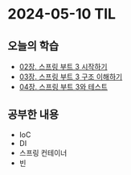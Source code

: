 # 2024-05-10 TIL
## 오늘의 학습
- [02장. 스프링 부트 3 시작하기](/서적/스프링%20부트3%20백엔드%20개발자%20되기/레벨%201%20스프링%20부트%203로%20백엔드%20입문하기/02장.%20스프링%20부트%203%20시작하기.md)
- [03장. 스프링 부트 3 구조 이해하기](/서적/스프링%20부트3%20백엔드%20개발자%20되기/레벨%201%20스프링%20부트%203로%20백엔드%20입문하기/03장.%20스프링%20부트%203%20구조%20이해하기.md)
- [04장. 스프링 부트 3와 테스트](/서적/스프링%20부트3%20백엔드%20개발자%20되기/레벨%201%20스프링%20부트%203로%20백엔드%20입문하기/04장.%20스프링%20부트%203와%20테스트.md)

## 공부한 내용
- IoC
- DI
- 스프링 컨테이너
- 빈